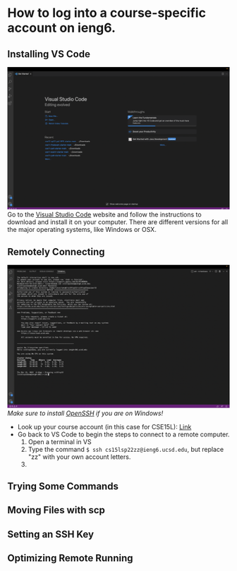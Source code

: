 # How to log into a course-specific account on ieng6. 

## Installing VS Code
![Image](sc1.png)
Go to the [Visual Studio Code](https://code.visualstudio.com/) website and follow the instructions to download and install it on your computer. There are different versions for all the major operating systems, like Windows or OSX. 

## Remotely Connecting
![Image](sc2.png)
*Make sure to install [OpenSSH](https://docs.microsoft.com/en-us/windows-server/administration/openssh/openssh_install_firstuse) if you are on Windows!*

* Look up your course account (in this case for CSE15L): [Link](https://sdacs.ucsd.edu/~icc/index.php)
* Go back to VS Code to begin the steps to connect to a remote computer.
  1. Open a terminal in VS
  2. Type the command `$ ssh cs15lsp22zz@ieng6.ucsd.edu`, but replace "zz" with your own account letters.
  3. 
  
## Trying Some Commands

## Moving Files with **scp**

## Setting an SSH Key

## Optimizing Remote Running
